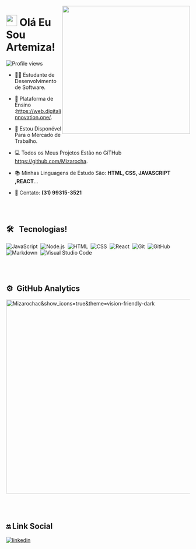  
<img align="right" height="350em"
src="https://user-images.githubusercontent.com/88461178/139093542-9ba785b2-41e2-494e-9463-78603aeb80fc.png"/>
<h1 align="left"> <img src="https://raw.githubusercontent.com/kaueMarques/kaueMarques/master/hi.gif" width="30px"> Olá Eu Sou Artemiza!</h1>
<p align="left"> <img src="https://komarev.com/ghpvc/?username=Mizarocha&color=yellow" alt="Profile views" /> </p>

- 👩‍🎓    Estudante de Desenvolvimento de Software.

- 🏫   Plataforma de Ensino :https://web.digitalinnovation.one/.

- 🔎    Estou Disponével Para o Mercado de Trabalho.

- 💻    Todos os Meus Projetos Estão no GiTHub https://github.com/Mizarocha.

- 📚     Minhas Linguagens de Estudo São: **HTML, CSS, JAVASCRIPT ,REACT**...

- 📱     Contato: **(31) 99315-3521**


 
 
 
 <br><br>
 
## 🛠 &nbsp; Tecnologias!

![JavaScript](https://img.shields.io/badge/-JavaScript-05122A?style=flat&logo=javascript)&nbsp;
![Node.js](https://img.shields.io/badge/-Node.js-05122A?style=flat&logo=node.js)&nbsp;
![HTML](https://img.shields.io/badge/-HTML-05122A?style=flat&logo=HTML5)&nbsp;
![CSS](https://img.shields.io/badge/-CSS-05122A?style=flat&logo=CSS3&logoColor=1572B6)&nbsp;
![React](https://img.shields.io/badge/-React-05122A?style=flat&logo=react)&nbsp;
![Git](https://img.shields.io/badge/-Git-05122A?style=flat&logo=git)&nbsp;
![GitHub](https://img.shields.io/badge/-GitHub-05122A?style=flat&logo=github)&nbsp;
![Markdown](https://img.shields.io/badge/-Markdown-05122A?style=flat&logo=markdown)&nbsp;
![Visual Studio Code](https://img.shields.io/badge/-Visual%20Studio%20Code-05122A?style=flat&logo=visual-studio-code&logoColor=007ACC)&nbsp;

<br><br>

## ⚙️ &nbsp;GitHub Analytics


<p align="left">
<img width="530em" src="https://github-readme-stats.vercel.app/api?username=Mizarocha&show_icons=true&theme=vision-friendly-dark" alt="Mizarochac&show_icons=true&theme=vision-friendly-dark" alt="Mizarocha's stats"/>

 <br><br>

## 🔛  Link Social
 
 <a href="https://www.linkedin.com/in/artemiza-rocha-59a3b4210" target="_blank">
<img align="center" src="https://img.shields.io/badge/-Artemiza-05122?style=flat&logo=linkedin" alt="linkedin"/>

